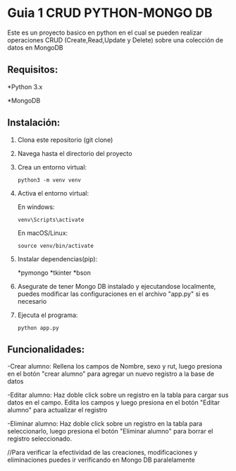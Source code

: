 # Guia 1 CRUD PYTHON-MONGO DB

Este es un proyecto basico en python en el cual se pueden realizar operaciones CRUD (Create,Read,Update y Delete) sobre una colección de datos en MongoDB

## Requisitos:

*Python 3.x

*MongoDB

## Instalación:

1. Clona este repositorio (git clone)  
2. Navega hasta el directorio del proyecto
3. Crea un entorno virtual:

   `python3 -m venv venv`

4. Activa el entorno virtual:

   En windows:

   `venv\Scripts\activate`

   En macOS/Linux:

   `source venv/bin/activate`


5. Instalar dependencias(pip):

   *pymongo
   *tkinter
   *bson

6.  Asegurate de tener Mongo DB instalado y ejecutandose localmente, puedes modificar las configuraciones en el archivo "app.py" si es necesario

7.  Ejecuta el programa:

    `python app.py`


## Funcionalidades:

-Crear alumno: Rellena los campos de Nombre, sexo y rut, luego presiona en el botón "crear alumno" para agregar un nuevo registro a la base de datos

-Editar alumno: Haz doble click sobre un registro en la tabla para cargar sus datos en el campo. Edita los campos y luego presiona en el botón "Editar alumno" para actualizar el registro

-Eliminar alumno: Haz doble click sobre un registro en la tabla para seleccionarlo, luego presiona el botón "Eliminar alumno" para borrar el registro seleccionado.

//Para verificar la efectividad de las creaciones, modificaciones y eliminaciones puedes ir verificando en Mongo DB paralelamente


   
